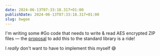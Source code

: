 ```yaml
---
date: 2024-06-13T07:33:18.317+01:00
publishDate: 2024-06-13T07:33:18.317+01:00
slug: bwgee
---
```


I'm writing some #Go code that needs to write & read AES encrypted ZIP files — the [proposal](https://github.com/golang/go/issues/12081) to add this to the standard library is a ride!

I _really_ don't want to have to implement this myself 😅
